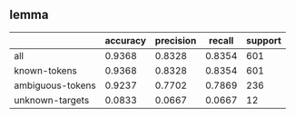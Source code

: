 
## lemma

|                  | accuracy | precision | recall | support |
|------------------|----------|-----------|--------|---------|
| all              | 0.9368   | 0.8328    | 0.8354 | 601     |
| known-tokens     | 0.9368   | 0.8328    | 0.8354 | 601     |
| ambiguous-tokens | 0.9237   | 0.7702    | 0.7869 | 236     |
| unknown-targets  | 0.0833   | 0.0667    | 0.0667 | 12      |

